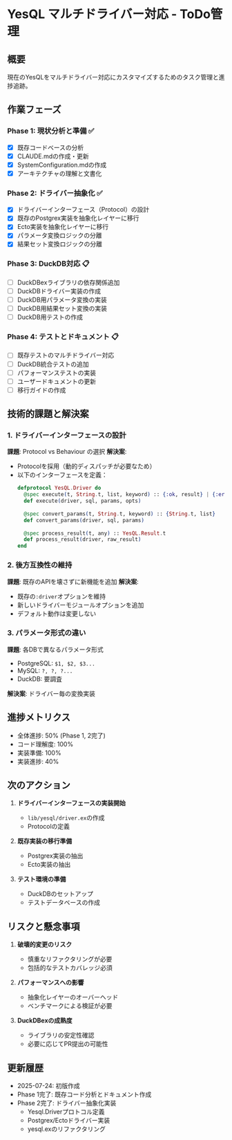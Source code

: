 # YesQL マルチドライバー対応 - ToDo管理

## 概要
現在のYesQLをマルチドライバー対応にカスタマイズするためのタスク管理と進捗追跡。

## 作業フェーズ

### Phase 1: 現状分析と準備 ✅
- [x] 既存コードベースの分析
- [x] CLAUDE.mdの作成・更新
- [x] SystemConfiguration.mdの作成
- [x] アーキテクチャの理解と文書化

### Phase 2: ドライバー抽象化 ✅
- [x] ドライバーインターフェース（Protocol）の設計
- [x] 既存のPostgrex実装を抽象化レイヤーに移行
- [x] Ecto実装を抽象化レイヤーに移行
- [x] パラメータ変換ロジックの分離
- [x] 結果セット変換ロジックの分離

### Phase 3: DuckDB対応 📋
- [ ] DuckDBexライブラリの依存関係追加
- [ ] DuckDBドライバー実装の作成
- [ ] DuckDB用パラメータ変換の実装
- [ ] DuckDB用結果セット変換の実装
- [ ] DuckDB用テストの作成

### Phase 4: テストとドキュメント 📋
- [ ] 既存テストのマルチドライバー対応
- [ ] DuckDB統合テストの追加
- [ ] パフォーマンステストの実装
- [ ] ユーザードキュメントの更新
- [ ] 移行ガイドの作成

## 技術的課題と解決案

### 1. ドライバーインターフェースの設計
**課題**: Protocol vs Behaviour の選択
**解決案**: 
- Protocolを採用（動的ディスパッチが必要なため）
- 以下のインターフェースを定義：
  ```elixir
  defprotocol YesQL.Driver do
    @spec execute(t, String.t, list, keyword) :: {:ok, result} | {:error, reason}
    def execute(driver, sql, params, opts)
    
    @spec convert_params(t, String.t, keyword) :: {String.t, list}
    def convert_params(driver, sql, params)
    
    @spec process_result(t, any) :: YesQL.Result.t
    def process_result(driver, raw_result)
  end
  ```

### 2. 後方互換性の維持
**課題**: 既存のAPIを壊さずに新機能を追加
**解決案**:
- 既存の`:driver`オプションを維持
- 新しいドライバーモジュールオプションを追加
- デフォルト動作は変更しない

### 3. パラメータ形式の違い
**課題**: 各DBで異なるパラメータ形式
- PostgreSQL: `$1, $2, $3...`
- MySQL: `?, ?, ?...`
- DuckDB: 要調査

**解決案**: ドライバー毎の変換実装

## 進捗メトリクス

- 全体進捗: 50% (Phase 1, 2完了)
- コード理解度: 100%
- 実装準備: 100%
- 実装進捗: 40%

## 次のアクション

1. **ドライバーインターフェースの実装開始**
   - `lib/yesql/driver.ex`の作成
   - Protocolの定義

2. **既存実装の移行準備**
   - Postgrex実装の抽出
   - Ecto実装の抽出

3. **テスト環境の準備**
   - DuckDBのセットアップ
   - テストデータベースの作成

## リスクと懸念事項

1. **破壊的変更のリスク**
   - 慎重なリファクタリングが必要
   - 包括的なテストカバレッジ必須

2. **パフォーマンスへの影響**
   - 抽象化レイヤーのオーバーヘッド
   - ベンチマークによる検証が必要

3. **DuckDBexの成熟度**
   - ライブラリの安定性確認
   - 必要に応じてPR提出の可能性

## 更新履歴

- 2025-07-24: 初版作成
- Phase 1完了: 既存コード分析とドキュメント作成
- Phase 2完了: ドライバー抽象化実装
  - Yesql.Driverプロトコル定義
  - Postgrex/Ectoドライバー実装
  - yesql.exのリファクタリング